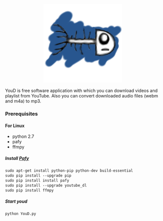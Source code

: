 <p align="center">
  <img src="https://github.com/shuforov/YouD/blob/youd/Ui_YouD/YouDico.png?raw=true" >
</p>
YouD is free software application with which you can download videos and playlist from YouTube. Also you can convert downloaded audio files (webm and m4a) to mp3.

### Prerequisites
#### For Linux

* python 2.7
* pafy
* ffmpy

##### Install [Pafy](https://github.com/mps-youtube/pafy)
```shell
sudo apt-get install python-pip python-dev build-essential
sudo pip install --upgrade pip
sudo pip install install pafy
sudo pip install --upgrade youtube_dl
sudo pip install ffmpy
```
##### Start youd
```shell
python YouD.py
```
